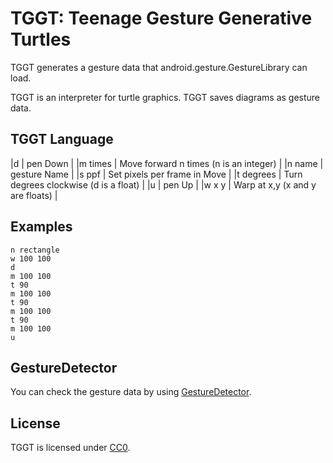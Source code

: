 TGGT: Teenage Gesture Generative Turtles
========================================

TGGT generates a gesture data that android.gesture.GestureLibrary can load.

TGGT is an interpreter for turtle graphics. TGGT saves diagrams as gesture data.

TGGT Language
---------------

|d         | pen Down                               |
|m times   | Move forward n times (n is an integer) |
|n name    | gesture Name                           |
|s ppf     | Set pixels per frame in Move           |
|t degrees | Turn degrees clockwise (d is a float)  |
|u         | pen Up                                 |
|w x y     | Warp at x,y (x and y are floats)       |

Examples
--------

```
n rectangle
w 100 100
d
m 100 100
t 90
m 100 100
t 90
m 100 100
t 90
m 100 100
u
```

GestureDetector
---------------

You can check the gesture data by using [GestureDetector](https://github.com/tkojitu/GestureDetector).

License
-------

TGGT is licensed under [CC0](https://creativecommons.org/publicdomain/zero/1.0/).

